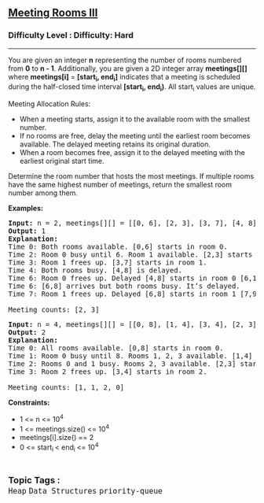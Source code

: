 <h2><a href="https://www.geeksforgeeks.org/problems/meeting-rooms-iii/1?page=4&difficulty=Hard&status=unsolved&sortBy=accuracy">Meeting Rooms III</a></h2><h3>Difficulty Level : Difficulty: Hard</h3><hr><div class="problems_problem_content__Xm_eO"><p>You are given an integer <strong>n</strong> representing the number of rooms numbered from <strong>0</strong> to <strong>n - 1</strong>. Additionally, you are given a 2D integer array <strong>meetings[][]</strong> where <strong>meetings[i]</strong> = <strong>[start<sub>i</sub>, end<sub>i</sub>]</strong> indicates that a meeting is scheduled during the half-closed time interval <strong>[start<sub>i</sub>, end<sub>i</sub>)</strong>. All start<sub>i</sub> values are unique.</p>
<p>Meeting Allocation Rules:</p>
<ul>
<li>When a meeting starts, assign it to the available room with the smallest number.</li>
<li>If no rooms are free, delay the meeting until the earliest room becomes available. The delayed meeting retains its original duration.</li>
<li>When a room becomes free, assign it to the delayed meeting with the earliest original start time.</li>
</ul>
<p>Determine the room number that hosts the most meetings. If multiple rooms have the same highest number of meetings, return the smallest room number among them.</p>
<p><strong>Examples:</strong></p>
<pre><strong>Input: </strong>n = 2, meetings[][] = [[0, 6], [2, 3], [3, 7], [4, 8], [6, 8]]<strong>
Output:</strong> 1<strong>
Explanation:
</strong>Time 0: Both rooms available. [0,6] starts in room 0.
Time 2: Room 0 busy until 6. Room 1 available. [2,3] starts in room 1.
Time 3: Room 1 frees up. [3,7] starts in room 1.
Time 4: Both rooms busy. [4,8] is delayed.
Time 6: Room 0 frees up. Delayed [4,8] starts in room 0 [6,10).
Time 6: [6,8] arrives but both rooms busy. It’s delayed.
Time 7: Room 1 frees up. Delayed [6,8] starts in room 1 [7,9).<br><br>Meeting counts: [2, 3]</pre>
<pre><strong>Input: </strong>n = 4, meetings[][] = [[0, 8], [1, 4], [3, 4], [2, 3]<strong>
Output: </strong>2<strong>
Explanation:
</strong>Time 0: All rooms available. [0,8] starts in room 0.
Time 1: Room 0 busy until 8. Rooms 1, 2, 3 available. [1,4] starts in room 1.
Time 2: Rooms 0 and 1 busy. Rooms 2, 3 available. [2,3] starts in room 2.
Time 3: Room 2 frees up. [3,4] starts in room 2.<br>
Meeting counts: [1, 1, 2, 0]</pre>
<p><strong>Constraints:</strong></p>
<ul>
<li>1 &lt;= n &lt;= 10<sup>4</sup></li>
<li>1 &lt;= meetings.size() &lt;= 10<sup>4</sup></li>
<li>meetings[i].size() == 2</li>
<li>0 &lt;= start<sub>i&nbsp;</sub>&lt; end<sub>i&nbsp;</sub>&lt;= 10<sup>4</sup></li>
</ul></div><br><p><span style=font-size:18px><strong>Topic Tags : </strong><br><code>Heap</code>&nbsp;<code>Data Structures</code>&nbsp;<code>priority-queue</code>&nbsp;